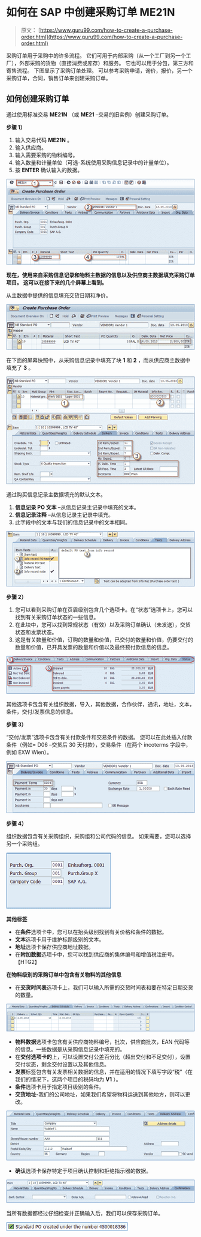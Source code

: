 # 如何在 SAP 中创建采购订单 ME21N

> 原文： [https://www.guru99.com/how-to-create-a-purchase-order.html](https://www.guru99.com/how-to-create-a-purchase-order.html)

采购订单用于采购中的许多流程。 它们可用于内部采购（从一个工厂到另一个工厂），外部采购的货物（直接消费或库存）和服务。 它也可以用于分包，第三方和寄售流程。 下图显示了采购订单处理。 可以参考采购申请，询价，报价，另一个采购订单，合同，销售订单来创建采购订单。

## 如何创建采购订单

通过使用标准交易 **ME21N** （或 **ME21** –交易的旧实例）创建采购订单。

**步骤 1）**

1.  输入交易代码 **ME21N** 。
2.  输入供应商。
3.  输入需要采购的物料编号。
4.  输入数量和计量单位（可选-系统使用采购信息记录中的计量单位）。
5.  按 **ENTER** 确认输入的数据。

[![](img/e62905dcb25938007eaf33f0b72777f1.png)](/images/sap/2013/05/052013_1154_18HowtoCrea1.png)

**现在，使用来自采购信息记录和物料主数据的信息以及供应商主数据填充采购订单项目。 这可以在接下来的几个屏幕上看到。**

从主数据中提供的信息填充交货日期和净价。

[![](img/e2d9365da7639c49d606d1f0533dfbab.png)](/images/sap/2013/05/052013_1154_18HowtoCrea2.png)

在下面的屏幕快照中，从采购信息记录中填充了块 **1** 和 **2** ，而从供应商主数据中填充了 **3** 。

[![](img/bbfa03404d833067500679ae3e405d1a.png)](/images/sap/2013/05/052013_1154_18HowtoCrea3.png)

通过购买信息记录主数据填充的默认文本。

1.  **信息记录 PO 文本** –从信息记录主记录中填充的文本。
2.  **信息记录注释** –从信息记录主记录中填充。
3.  此字段中的文本与我们的信息记录中的文本相同。

[![](img/71fa3fa1cd1e75c636a1b7ce4520c54f.png)](/images/sap/2013/05/052013_1154_18HowtoCrea4.png)

**步骤 2）**

1.  您可以看到采购订单在页眉级别包含几个选项卡。在“状态”选项卡上，您可以找到有关采购订单状态的一些信息。
2.  在此块中，您可以找到常规状态（有效）以及采购订单确认（未发送），交货状态和发票状态。
3.  这是有关数量和价值，订购的数量和价值，已交付的数量和价值，仍要交付的数量和价值，已开具发票的数量和价值以及最终预付款信息的信息。

[![](img/ca7cc09536cef8d0c3e1688ccaa40641.png)](/images/sap/2013/05/052013_1154_18HowtoCrea5.png)

其他选项卡包含有关组织数据，导入，其他数据，合作伙伴，通讯，地址，文本，条件，交付/发票信息的信息。

**步骤 3）**

“交付/发票”选项卡包含有关付款条件和交易条件的数据。 您可以在此处插入付款条件（例如= D06 –交货后 30 天付款），交易条件（在两个 incoterms 字段中，例如 EXW Wien）。

[![](img/73d7b2f16778cb4e8d60f6cd5b31c91e.png)](/images/sap/2013/05/052013_1154_18HowtoCrea6.png)

**步骤 4）**

组织数据包含有关采购组织，采购组和公司代码的信息。 如果需要，您可以选择另一个采购组。

[![](img/57e359bda3724dabdcdd96df621775fe.png)](/images/sap/2013/05/052013_1154_18HowtoCrea7.png)

**其他标签**

*   在**条件**选项卡中，您可以在抬头级别找到有关价格和条件的数据。
*   **文本**选项卡用于维护标题级别的文本。
*   **地址**选项卡保存供应商地址数据。
*   在**附加数据**选项卡中，您可以找到供应商的集体编号和增值税注册号。 【HTG2】

**在物料级别的采购订单中包含有关物料的其他信息**

*   在**交货时间表**选项卡上，我们可以输入所需的交货时间表和要在特定日期交货的数量。

[![](img/69a3fd999e3d779d2fa28aa2c1cbdb2b.png)](/images/sap/2013/05/052013_1154_18HowtoCrea8.png)

*   **物料数据**选项卡包含有关供应商物料编号，批次，供应商批次，EAN 代码等的信息。一些数据是从采购信息记录中填充的。
*   在**交付选项卡的**上，可以设置交付公差百分比（超出交付和不足交付），设置交付状态，剩余交付设置以及其他信息。
*   **发票**标签包含有关发票相关数据的信息，并在适用的情况下填写字段“税”（在我们的情况下，这两个项目的税码均为 **V1** ）。
*   **条件**选项卡用于指定项目级别的条件。
*   **交货地址**-我们的公司地址，如果我们希望将物料运送到其他地方，则可以更改。

[![](img/76bff0c4eea514dad623db1eee3a9bb4.png)](/images/sap/2013/05/052013_1154_18HowtoCrea9.png)

*   **确认**选项卡保存特定于项目确认控制和拒绝指示器的数据。

[![](img/88a03f63edc3017b8121b72db044f13b.png)](/images/sap/2013/05/052013_1154_18HowtoCrea10.png)

当所有数据都经过仔细检查并正确输入后，我们可以保存采购订单。

[![](img/64c63141ae793543394c35216b49d4f7.png)](/images/sap/2013/05/052013_1154_18HowtoCrea11.png)